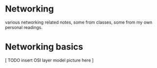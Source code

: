 # Networking
various networking related notes, some from classes, some from my own personal
readings.

# Networking basics
[ TODO insert OSI layer model picture here ]
